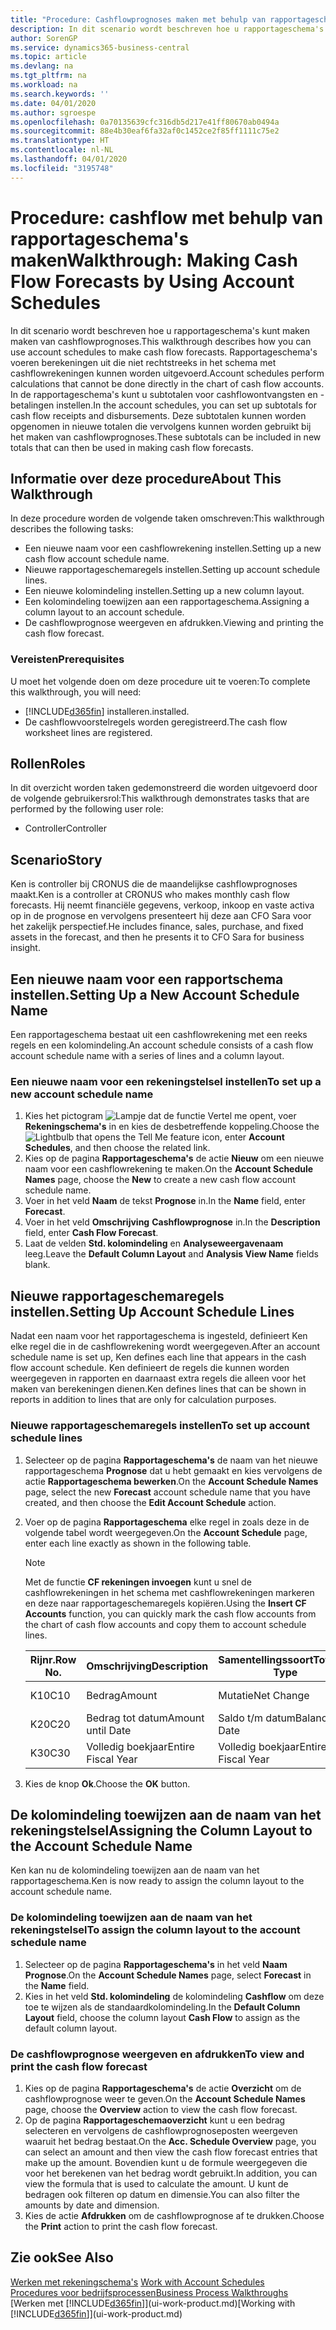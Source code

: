 ```yaml
---
title: "Procedure: Cashflowprognoses maken met behulp van rapportageschema's | Microsoft Docs"
description: In dit scenario wordt beschreven hoe u rapportageschema's kunt maken maken van cashflowprognoses. Rapportageschema's voeren berekeningen uit die niet rechtstreeks in het schema met cashflowrekeningen kunnen worden uitgevoerd. In de rapportageschema's kunt u subtotalen voor cashflowontvangsten en -betalingen instellen. Deze subtotalen kunnen worden opgenomen in nieuwe totalen die vervolgens kunnen worden gebruikt bij het maken van cashflowprognoses.
author: SorenGP
ms.service: dynamics365-business-central
ms.topic: article
ms.devlang: na
ms.tgt_pltfrm: na
ms.workload: na
ms.search.keywords: ''
ms.date: 04/01/2020
ms.author: sgroespe
ms.openlocfilehash: 0a70135639cfc316db5d217e41ff80670ab0494a
ms.sourcegitcommit: 88e4b30eaf6fa32af0c1452ce2f85ff1111c75e2
ms.translationtype: HT
ms.contentlocale: nl-NL
ms.lasthandoff: 04/01/2020
ms.locfileid: "3195748"
---
```

# <a name="walkthrough-making-cash-flow-forecasts-by-using-account-schedules"></a><span data-ttu-id="06f69-106">Procedure: cashflow met behulp van rapportageschema's maken</span><span class="sxs-lookup"><span data-stu-id="06f69-106">Walkthrough: Making Cash Flow Forecasts by Using Account Schedules</span></span>
<span data-ttu-id="06f69-107">In dit scenario wordt beschreven hoe u rapportageschema's kunt maken maken van cashflowprognoses.</span><span class="sxs-lookup"><span data-stu-id="06f69-107">This walkthrough describes how you can use account schedules to make cash flow forecasts.</span></span> <span data-ttu-id="06f69-108">Rapportageschema's voeren berekeningen uit die niet rechtstreeks in het schema met cashflowrekeningen kunnen worden uitgevoerd.</span><span class="sxs-lookup"><span data-stu-id="06f69-108">Account schedules perform calculations that cannot be done directly in the chart of cash flow accounts.</span></span> <span data-ttu-id="06f69-109">In de rapportageschema's kunt u subtotalen voor cashflowontvangsten en -betalingen instellen.</span><span class="sxs-lookup"><span data-stu-id="06f69-109">In the account schedules, you can set up subtotals for cash flow receipts and disbursements.</span></span> <span data-ttu-id="06f69-110">Deze subtotalen kunnen worden opgenomen in nieuwe totalen die vervolgens kunnen worden gebruikt bij het maken van cashflowprognoses.</span><span class="sxs-lookup"><span data-stu-id="06f69-110">These subtotals can be included in new totals that can then be used in making cash flow forecasts.</span></span>  

## <a name="about-this-walkthrough"></a><span data-ttu-id="06f69-111">Informatie over deze procedure</span><span class="sxs-lookup"><span data-stu-id="06f69-111">About This Walkthrough</span></span>  
<span data-ttu-id="06f69-112">In deze procedure worden de volgende taken omschreven:</span><span class="sxs-lookup"><span data-stu-id="06f69-112">This walkthrough describes the following tasks:</span></span>  

- <span data-ttu-id="06f69-113">Een nieuwe naam voor een cashflowrekening instellen.</span><span class="sxs-lookup"><span data-stu-id="06f69-113">Setting up a new cash flow account schedule name.</span></span>  
- <span data-ttu-id="06f69-114">Nieuwe rapportageschemaregels instellen.</span><span class="sxs-lookup"><span data-stu-id="06f69-114">Setting up account schedule lines.</span></span>  
- <span data-ttu-id="06f69-115">Een nieuwe kolomindeling instellen.</span><span class="sxs-lookup"><span data-stu-id="06f69-115">Setting up a new column layout.</span></span>  
- <span data-ttu-id="06f69-116">Een kolomindeling toewijzen aan een rapportageschema.</span><span class="sxs-lookup"><span data-stu-id="06f69-116">Assigning a column layout to an account schedule.</span></span>  
- <span data-ttu-id="06f69-117">De cashflowprognose weergeven en afdrukken.</span><span class="sxs-lookup"><span data-stu-id="06f69-117">Viewing and printing the cash flow forecast.</span></span>  

### <a name="prerequisites"></a><span data-ttu-id="06f69-118">Vereisten</span><span class="sxs-lookup"><span data-stu-id="06f69-118">Prerequisites</span></span>  
<span data-ttu-id="06f69-119">U moet het volgende doen om deze procedure uit te voeren:</span><span class="sxs-lookup"><span data-stu-id="06f69-119">To complete this walkthrough, you will need:</span></span>  

- [!INCLUDE[d365fin](includes/d365fin_md.md)] <span data-ttu-id="06f69-120">installeren.</span><span class="sxs-lookup"><span data-stu-id="06f69-120">installed.</span></span>  
- <span data-ttu-id="06f69-121">De cashflowvoorstelregels worden geregistreerd.</span><span class="sxs-lookup"><span data-stu-id="06f69-121">The cash flow worksheet lines are registered.</span></span>  

## <a name="roles"></a><span data-ttu-id="06f69-122">Rollen</span><span class="sxs-lookup"><span data-stu-id="06f69-122">Roles</span></span>  
<span data-ttu-id="06f69-123">In dit overzicht worden taken gedemonstreerd die worden uitgevoerd door de volgende gebruikersrol:</span><span class="sxs-lookup"><span data-stu-id="06f69-123">This walkthrough demonstrates tasks that are performed by the following user role:</span></span>  

- <span data-ttu-id="06f69-124">Controller</span><span class="sxs-lookup"><span data-stu-id="06f69-124">Controller</span></span>  

## <a name="story"></a><span data-ttu-id="06f69-125">Scenario</span><span class="sxs-lookup"><span data-stu-id="06f69-125">Story</span></span>  
<span data-ttu-id="06f69-126">Ken is controller bij CRONUS die de maandelijkse cashflowprognoses maakt.</span><span class="sxs-lookup"><span data-stu-id="06f69-126">Ken is a controller at CRONUS who makes monthly cash flow forecasts.</span></span> <span data-ttu-id="06f69-127">Hij neemt financiële gegevens, verkoop, inkoop en vaste activa op in de prognose en vervolgens presenteert hij deze aan CFO Sara voor het zakelijk perspectief.</span><span class="sxs-lookup"><span data-stu-id="06f69-127">He includes finance, sales, purchase, and fixed assets in the forecast, and then he presents it to CFO Sara for business insight.</span></span>  

## <a name="setting-up-a-new-account-schedule-name"></a><span data-ttu-id="06f69-128">Een nieuwe naam voor een rapportschema instellen.</span><span class="sxs-lookup"><span data-stu-id="06f69-128">Setting Up a New Account Schedule Name</span></span>  
<span data-ttu-id="06f69-129">Een rapportageschema bestaat uit een cashflowrekening met een reeks regels en een kolomindeling.</span><span class="sxs-lookup"><span data-stu-id="06f69-129">An account schedule consists of a cash flow account schedule name with a series of lines and a column layout.</span></span>  

### <a name="to-set-up-a-new-account-schedule-name"></a><span data-ttu-id="06f69-130">Een nieuwe naam voor een rekeningstelsel instellen</span><span class="sxs-lookup"><span data-stu-id="06f69-130">To set up a new account schedule name</span></span>  

1.  <span data-ttu-id="06f69-131">Kies het pictogram ![Lampje dat de functie Vertel me opent](media/ui-search/search_small.png "Vertel me wat u wilt doen"), voer **Rekeningschema's** in en kies de desbetreffende koppeling.</span><span class="sxs-lookup"><span data-stu-id="06f69-131">Choose the ![Lightbulb that opens the Tell Me feature](media/ui-search/search_small.png "Tell me what you want to do") icon, enter **Account Schedules**, and then choose the related link.</span></span>  
2.  <span data-ttu-id="06f69-132">Kies op de pagina **Rapportageschema's** de actie **Nieuw** om een nieuwe naam voor een cashflowrekening te maken.</span><span class="sxs-lookup"><span data-stu-id="06f69-132">On the **Account Schedule Names** page, choose the **New** to create a new cash flow account schedule name.</span></span>  
3.  <span data-ttu-id="06f69-133">Voer in het veld **Naam** de tekst **Prognose** in.</span><span class="sxs-lookup"><span data-stu-id="06f69-133">In the **Name** field, enter **Forecast**.</span></span>  
4.  <span data-ttu-id="06f69-134">Voer in het veld **Omschrijving** **Cashflowprognose** in.</span><span class="sxs-lookup"><span data-stu-id="06f69-134">In the **Description** field, enter **Cash Flow Forecast**.</span></span>  
5.  <span data-ttu-id="06f69-135">Laat de velden **Std. kolomindeling** en **Analyseweergavenaam** leeg.</span><span class="sxs-lookup"><span data-stu-id="06f69-135">Leave the **Default Column Layout** and **Analysis View Name** fields blank.</span></span>  

## <a name="setting-up-account-schedule-lines"></a><span data-ttu-id="06f69-136">Nieuwe rapportageschemaregels instellen.</span><span class="sxs-lookup"><span data-stu-id="06f69-136">Setting Up Account Schedule Lines</span></span>  
<span data-ttu-id="06f69-137">Nadat een naam voor het rapportageschema is ingesteld, definieert Ken elke regel die in de cashflowrekening wordt weergegeven.</span><span class="sxs-lookup"><span data-stu-id="06f69-137">After an account schedule name is set up, Ken defines each line that appears in the cash flow account schedule.</span></span> <span data-ttu-id="06f69-138">Ken definieert de regels die kunnen worden weergegeven in rapporten en daarnaast extra regels die alleen voor het maken van berekeningen dienen.</span><span class="sxs-lookup"><span data-stu-id="06f69-138">Ken defines lines that can be shown in reports in addition to lines that are only for calculation purposes.</span></span>  

### <a name="to-set-up-account-schedule-lines"></a><span data-ttu-id="06f69-139">Nieuwe rapportageschemaregels instellen</span><span class="sxs-lookup"><span data-stu-id="06f69-139">To set up account schedule lines</span></span>  

1.  <span data-ttu-id="06f69-140">Selecteer op de pagina **Rapportageschema's** de naam van het nieuwe rapportageschema **Prognose** dat u hebt gemaakt en kies vervolgens de actie **Rapportageschema bewerken**.</span><span class="sxs-lookup"><span data-stu-id="06f69-140">On the **Account Schedule Names** page, select the new **Forecast** account schedule name that you have created, and then choose the **Edit Account Schedule** action.</span></span>  
2.  <span data-ttu-id="06f69-141">Voer op de pagina **Rapportageschema** elke regel in zoals deze in de volgende tabel wordt weergegeven.</span><span class="sxs-lookup"><span data-stu-id="06f69-141">On the **Account Schedule** page, enter each line exactly as shown in the following table.</span></span>  

    > [!NOTE]  
    >  <span data-ttu-id="06f69-142">Met de functie **CF rekeningen invoegen** kunt u snel de cashflowrekeningen in het schema met cashflowrekeningen markeren en deze naar rapportageschemaregels kopiëren.</span><span class="sxs-lookup"><span data-stu-id="06f69-142">Using the **Insert CF Accounts** function, you can quickly mark the cash flow accounts from the chart of cash flow accounts and copy them to account schedule lines.</span></span>  

    |<span data-ttu-id="06f69-143">Rijnr.</span><span class="sxs-lookup"><span data-stu-id="06f69-143">Row No.</span></span>|<span data-ttu-id="06f69-144">Omschrijving</span><span class="sxs-lookup"><span data-stu-id="06f69-144">Description</span></span>|<span data-ttu-id="06f69-145">Samentellingssoort</span><span class="sxs-lookup"><span data-stu-id="06f69-145">Totaling Type</span></span>|<span data-ttu-id="06f69-146">Samentelling</span><span class="sxs-lookup"><span data-stu-id="06f69-146">Totaling</span></span>|<span data-ttu-id="06f69-147">Rijsoort</span><span class="sxs-lookup"><span data-stu-id="06f69-147">Row Type</span></span>|<span data-ttu-id="06f69-148">Bedragsoort</span><span class="sxs-lookup"><span data-stu-id="06f69-148">Amount Type</span></span>|<span data-ttu-id="06f69-149">Weergeven</span><span class="sxs-lookup"><span data-stu-id="06f69-149">Show</span></span>|  
    |-------|-----------|-------------|--------|--------|-----------|----|
    |<span data-ttu-id="06f69-150">K10</span><span class="sxs-lookup"><span data-stu-id="06f69-150">C10</span></span>|<span data-ttu-id="06f69-151">Bedrag</span><span class="sxs-lookup"><span data-stu-id="06f69-151">Amount</span></span>|<span data-ttu-id="06f69-152">Mutatie</span><span class="sxs-lookup"><span data-stu-id="06f69-152">Net Change</span></span>|<span data-ttu-id="06f69-153">Posten</span><span class="sxs-lookup"><span data-stu-id="06f69-153">Entries</span></span>|<span data-ttu-id="06f69-154">Nettobedrag</span><span class="sxs-lookup"><span data-stu-id="06f69-154">Net Amount</span></span>|<span data-ttu-id="06f69-155">Altijd</span><span class="sxs-lookup"><span data-stu-id="06f69-155">Always</span></span>|  
    |<span data-ttu-id="06f69-156">K20</span><span class="sxs-lookup"><span data-stu-id="06f69-156">C20</span></span>|<span data-ttu-id="06f69-157">Bedrag tot datum</span><span class="sxs-lookup"><span data-stu-id="06f69-157">Amount until Date</span></span>|<span data-ttu-id="06f69-158">Saldo t/m datum</span><span class="sxs-lookup"><span data-stu-id="06f69-158">Balance at Date</span></span>|<span data-ttu-id="06f69-159">Posten</span><span class="sxs-lookup"><span data-stu-id="06f69-159">Entries</span></span>|<span data-ttu-id="06f69-160">Nettobedrag</span><span class="sxs-lookup"><span data-stu-id="06f69-160">Net Amount</span></span>|<span data-ttu-id="06f69-161">Altijd</span><span class="sxs-lookup"><span data-stu-id="06f69-161">Always</span></span>|  
    |<span data-ttu-id="06f69-162">K30</span><span class="sxs-lookup"><span data-stu-id="06f69-162">C30</span></span>|<span data-ttu-id="06f69-163">Volledig boekjaar</span><span class="sxs-lookup"><span data-stu-id="06f69-163">Entire Fiscal Year</span></span>|<span data-ttu-id="06f69-164">Volledig boekjaar</span><span class="sxs-lookup"><span data-stu-id="06f69-164">Entire Fiscal Year</span></span>|<span data-ttu-id="06f69-165">Posten</span><span class="sxs-lookup"><span data-stu-id="06f69-165">Entries</span></span>|<span data-ttu-id="06f69-166">Nettobedrag</span><span class="sxs-lookup"><span data-stu-id="06f69-166">Net Amount</span></span>|<span data-ttu-id="06f69-167">Altijd</span><span class="sxs-lookup"><span data-stu-id="06f69-167">Always</span></span>|  

4.  <span data-ttu-id="06f69-168">Kies de knop **Ok**.</span><span class="sxs-lookup"><span data-stu-id="06f69-168">Choose the **OK** button.</span></span>  

## <a name="assigning-the-column-layout-to-the-account-schedule-name"></a><span data-ttu-id="06f69-169">De kolomindeling toewijzen aan de naam van het rekeningstelsel</span><span class="sxs-lookup"><span data-stu-id="06f69-169">Assigning the Column Layout to the Account Schedule Name</span></span>  
<span data-ttu-id="06f69-170">Ken kan nu de kolomindeling toewijzen aan de naam van het rapportageschema.</span><span class="sxs-lookup"><span data-stu-id="06f69-170">Ken is now ready to assign the column layout to the account schedule name.</span></span>  

### <a name="to-assign-the-column-layout-to-the-account-schedule-name"></a><span data-ttu-id="06f69-171">De kolomindeling toewijzen aan de naam van het rekeningstelsel</span><span class="sxs-lookup"><span data-stu-id="06f69-171">To assign the column layout to the account schedule name</span></span>  

1.  <span data-ttu-id="06f69-172">Selecteer op de pagina **Rapportageschema's** in het veld **Naam** **Prognose**.</span><span class="sxs-lookup"><span data-stu-id="06f69-172">On the **Account Schedule Names** page, select **Forecast** in the **Name** field.</span></span>  
2.  <span data-ttu-id="06f69-173">Kies in het veld **Std. kolomindeling** de kolomindeling **Cashflow** om deze toe te wijzen als de standaardkolomindeling.</span><span class="sxs-lookup"><span data-stu-id="06f69-173">In the **Default Column Layout** field, choose the column layout **Cash Flow** to assign as the default column layout.</span></span>  

### <a name="to-view-and-print-the-cash-flow-forecast"></a><span data-ttu-id="06f69-174">De cashflowprognose weergeven en afdrukken</span><span class="sxs-lookup"><span data-stu-id="06f69-174">To view and print the cash flow forecast</span></span>  
1.  <span data-ttu-id="06f69-175">Kies op de pagina **Rapportageschema's** de actie **Overzicht** om de cashflowprognose weer te geven.</span><span class="sxs-lookup"><span data-stu-id="06f69-175">On the **Account Schedule Names** page, choose the **Overview** action to view the cash flow forecast.</span></span>  
2.  <span data-ttu-id="06f69-176">Op de pagina **Rapportageschemaoverzicht** kunt u een bedrag selecteren en vervolgens de cashflowprognoseposten weergeven waaruit het bedrag bestaat.</span><span class="sxs-lookup"><span data-stu-id="06f69-176">On the **Acc. Schedule Overview** page, you can select an amount and then view the cash flow forecast entries that make up the amount.</span></span> <span data-ttu-id="06f69-177">Bovendien kunt u de formule weergegeven die voor het berekenen van het bedrag wordt gebruikt.</span><span class="sxs-lookup"><span data-stu-id="06f69-177">In addition, you can view the formula that is used to calculate the amount.</span></span> <span data-ttu-id="06f69-178">U kunt de bedragen ook filteren op datum en dimensie.</span><span class="sxs-lookup"><span data-stu-id="06f69-178">You can also filter the amounts by date and dimension.</span></span>  
3.  <span data-ttu-id="06f69-179">Kies de actie **Afdrukken** om de cashflowprognose af te drukken.</span><span class="sxs-lookup"><span data-stu-id="06f69-179">Choose the **Print** action to print the cash flow forecast.</span></span>  

## <a name="see-also"></a><span data-ttu-id="06f69-180">Zie ook</span><span class="sxs-lookup"><span data-stu-id="06f69-180">See Also</span></span>  
 <span data-ttu-id="06f69-181">[Werken met rekeningschema's](bi-how-work-account-schedule.md) </span><span class="sxs-lookup"><span data-stu-id="06f69-181">[Work with Account Schedules](bi-how-work-account-schedule.md) </span></span>  
 [<span data-ttu-id="06f69-182">Procedures voor bedrijfsprocessen</span><span class="sxs-lookup"><span data-stu-id="06f69-182">Business Process Walkthroughs</span></span>](walkthrough-business-process-walkthroughs.md)  
 <span data-ttu-id="06f69-183">[Werken met [!INCLUDE[d365fin](includes/d365fin_md.md)]](ui-work-product.md)</span><span class="sxs-lookup"><span data-stu-id="06f69-183">[Working with [!INCLUDE[d365fin](includes/d365fin_md.md)]](ui-work-product.md)</span></span>
